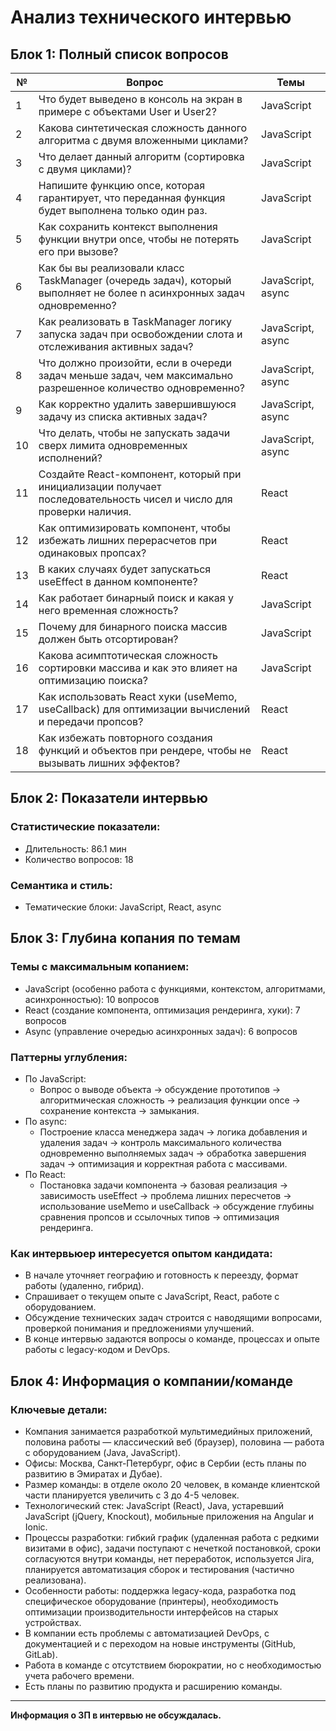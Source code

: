 # Анализ технического интервью

## Блок 1: Полный список вопросов

| №  | Вопрос                                                                                                                 | Темы           |
|-----|------------------------------------------------------------------------------------------------------------------------|----------------|
| 1   | Что будет выведено в консоль на экран в примере с объектами User и User2?                                              | JavaScript     |
| 2   | Какова синтетическая сложность данного алгоритма с двумя вложенными циклами?                                           | JavaScript     |
| 3   | Что делает данный алгоритм (сортировка с двумя циклами)?                                                               | JavaScript     |
| 4   | Напишите функцию once, которая гарантирует, что переданная функция будет выполнена только один раз.                     | JavaScript     |
| 5   | Как сохранить контекст выполнения функции внутри once, чтобы не потерять его при вызове?                               | JavaScript     |
| 6   | Как бы вы реализовали класс TaskManager (очередь задач), который выполняет не более n асинхронных задач одновременно?  | JavaScript, async |
| 7   | Как реализовать в TaskManager логику запуска задач при освобождении слота и отслеживания активных задач?               | JavaScript, async |
| 8   | Что должно произойти, если в очереди задач меньше задач, чем максимально разрешенное количество одновременно?          | JavaScript, async |
| 9   | Как корректно удалить завершившуюся задачу из списка активных задач?                                                  | JavaScript, async |
| 10  | Что делать, чтобы не запускать задачи сверх лимита одновременных исполнений?                                          | JavaScript, async |
| 11  | Создайте React-компонент, который при инициализации получает последовательность чисел и число для проверки наличия.    | React          |
| 12  | Как оптимизировать компонент, чтобы избежать лишних перерасчетов при одинаковых пропсах?                               | React          |
| 13  | В каких случаях будет запускаться useEffect в данном компоненте?                                                      | React          |
| 14  | Как работает бинарный поиск и какая у него временная сложность?                                                       | JavaScript     |
| 15  | Почему для бинарного поиска массив должен быть отсортирован?                                                         | JavaScript     |
| 16  | Какова асимптотическая сложность сортировки массива и как это влияет на оптимизацию поиска?                           | JavaScript     |
| 17  | Как использовать React хуки (useMemo, useCallback) для оптимизации вычислений и передачи пропсов?                     | React          |
| 18  | Как избежать повторного создания функций и объектов при рендере, чтобы не вызывать лишних эффектов?                   | React          |

## Блок 2: Показатели интервью

### Статистические показатели:
- Длительность: 86.1 мин
- Количество вопросов: 18

### Семантика и стиль:
- Тематические блоки: JavaScript, React, async

## Блок 3: Глубина копания по темам

### Темы с максимальным копанием:
- JavaScript (особенно работа с функциями, контекстом, алгоритмами, асинхронностью): 10 вопросов
- React (создание компонента, оптимизация рендеринга, хуки): 7 вопросов
- Async (управление очередью асинхронных задач): 6 вопросов

### Паттерны углубления:
- По JavaScript:
  - Вопрос о выводе объекта → обсуждение прототипов → алгоритмическая сложность → реализация функции once → сохранение контекста → замыкания.
- По async:
  - Построение класса менеджера задач → логика добавления и удаления задач → контроль максимального количества одновременно выполняемых задач → обработка завершения задач → оптимизация и корректная работа с массивами.
- По React:
  - Постановка задачи компонента → базовая реализация → зависимость useEffect → проблема лишних пересчетов → использование useMemo и useCallback → обсуждение глубины сравнения пропсов и ссылочных типов → оптимизация рендеринга.

### Как интервьюер интересуется опытом кандидата:
- В начале уточняет географию и готовность к переезду, формат работы (удаленно, гибрид).
- Спрашивает о текущем опыте с JavaScript, React, работе с оборудованием.
- Обсуждение технических задач строится с наводящими вопросами, проверкой понимания и предложениями улучшений.
- В конце интервью задаются вопросы о команде, процессах и опыте работы с legacy-кодом и DevOps.

## Блок 4: Информация о компании/команде

### Ключевые детали:
- Компания занимается разработкой мультимедийных приложений, половина работы — классический веб (браузер), половина — работа с оборудованием (Java, JavaScript).
- Офисы: Москва, Санкт-Петербург, офис в Сербии (есть планы по развитию в Эмиратах и Дубае).
- Размер команды: в отделе около 20 человек, в команде клиентской части планируется увеличить с 3 до 4-5 человек.
- Технологический стек: JavaScript (React), Java, устаревший JavaScript (jQuery, Knockout), мобильные приложения на Angular и Ionic.
- Процессы разработки: гибкий график (удаленная работа с редкими визитами в офис), задачи поступают с нечеткой постановкой, сроки согласуются внутри команды, нет переработок, используется Jira, планируется автоматизация сборок и тестирования (частично реализована).
- Особенности работы: поддержка legacy-кода, разработка под специфическое оборудование (принтеры), необходимость оптимизации производительности интерфейсов на старых устройствах.
- В компании есть проблемы с автоматизацией DevOps, с документацией и с переходом на новые инструменты (GitHub, GitLab).
- Работа в команде с отсутствием бюрократии, но с необходимостью учета рабочего времени.
- Есть планы по развитию продукта и расширению команды.

---

**Информация о ЗП в интервью не обсуждалась.**